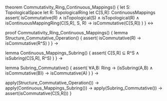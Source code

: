 theorem Commutativity_Ring_Continuous_Mappings() {
  let S: TopologicalSpace
  let R: TopologicalRing
  let C[S,R]: ContinuousMappings
  assert(
    isCommutative(R) ∧
    isTopological(S) ∧
    isTopological(R) ∧
    isContinuousMappingRing(C[S,R], S, R) →
    isCommutative(C[S,R])
  )
} ↔

proof Commutativity_Ring_Continuous_Mappings() {
  lemma Structure_Commutative_Operation() {
    assert(
      isCommutative(R) →
      isCommutative(R^S)
    )
  } →
  
  lemma Continuous_Mappings_Subring() {
    assert(
      C[S,R] ⊆ R^S ∧
      isSubring(C[S,R], R^S)
    )
  } →
  
  lemma Subring_Commutative() {
    assert(
      ∀A,B: Ring →
      (isSubring(A,B) ∧ isCommutative(B)) →
      isCommutative(A)
    )
  } →
  
  apply(Structure_Commutative_Operation()) →
  apply(Continuous_Mappings_Subring()) →
  apply(Subring_Commutative()) →
  assert(isCommutative(C[S,R]))
}